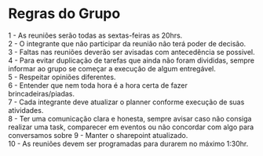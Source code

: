 # Regras do Grupo
1 - As reuniões serão todas as sextas-feiras as 20hrs. <br>
2 - O integrante que não participar da reunião não terá poder de decisão. <br>
3 - Faltas nas reuniões deverão ser avisadas com antecedência se possivel. <br>
4 - Para evitar duplicação de tarefas que ainda não foram divididas, sempre informar ao grupo se começar a execução de algum entregável. <br>
5 - Respeitar opiniões diferentes. <br>
6 - Entender que nem toda hora é a hora certa de fazer brincadeiras/piadas. <br>
7 - Cada integrante deve atualizar o planner conforme execução de suas atividades. <br>
8 - Ter uma comunicação clara e honesta, sempre avisar caso não consiga realizar uma task, comparecer em eventos ou não concordar com algo para conversamos sobre
9 - Manter o sharepoint atualizado. <br>
10 - As reuniões devem ser programadas para durarem no máximo 1:30hr.
